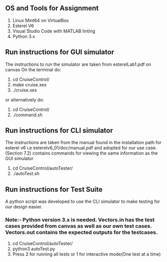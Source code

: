 ## OS and Tools for Assignment
1) Linux Mint64 on VirtualBox
2) Esterel V6
3) Visual Studio Code with MATLAB linting
4) Python 3.x
## Run instructions for GUI simulator
The instructions to run the simulator are taken from esterelLab1.pdf on canvas
On the terminal do:

1) cd CruiseControl/
2) make cruise.xes
3) ./cruise.xes

or alternatively do:
1) cd CruiseControl/
2) ./command.sh


## Run instructions for CLI simulator
The instructions are taken from the manual found in the installation path for esterel v6
i.e esterelv6_01/doc/manual.pdf and adopted for our use case. (Section 7.2) contains commands for viewing the same information as the GUI simulator

1) cd CruiseControl/autoTester/
2) ./autoTest.sh

## Run instructions for Test Suite
A python script was developed to use the CLI simulator to make testing for our design easier.
### Note:- Python version 3.x is needed. Vectors.in has the test cases provided from canvas as well as our own test cases. Vectors.out contains the expected outputs for the testcases.

1) cd CruiseControl/autoTester/
2) python3 autoTest.py
3) Press 2 for running all tests or 1 for interactive mode(One test at a time)

